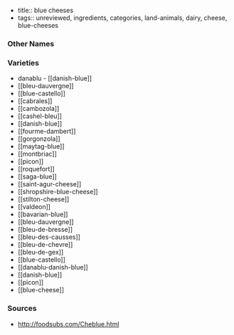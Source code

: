- title:: blue cheeses
- tags:: unreviewed, ingredients, categories, land-animals, dairy, cheese, blue-cheeses


### Other Names


### Varieties

* danablu - [[danish-blue]]
* [[bleu-dauvergne]]
* [[blue-castello]]
* [[cabrales]]
* [[cambozola]]
* [[cashel-bleu]]
* [[danish-blue]]
* [[fourme-dambert]]
* [[gorgonzola]]
* [[maytag-blue]]
* [[montbriac]]
* [[picon]]
* [[roquefort]]
* [[saga-blue]]
* [[saint-agur-cheese]]
* [[shropshire-blue-cheese]]
* [[stilton-cheese]]
* [[valdeon]]
* [[bavarian-blue]]
* [[bleu-dauvergne]]
* [[bleu-de-bresse]]
* [[bleu-des-causses]]
* [[bleu-de-chevre]]
* [[bleu-de-gex]]
* [[blue-castello]]
* [[danablu-danish-blue]]
* [[danish-blue]]
* [[picon]]
* [[blue-cheese]]

### Sources
* http://foodsubs.com/Cheblue.html
